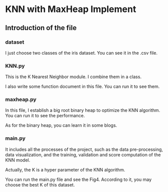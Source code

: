 # KNN with MaxHeap Implement

## Introduction of the file

### dataset
I just choose two classes of the iris dataset. You can see it in the .csv file.

### KNN.py
This is the K Nearest Neighbor module. I combine them in a class. 

I also write some function document in this file. You can run it to see them.

### maxheap.py
In this file, I establish a big root binary heap to optimize the KNN algorithm. You can run it to see the performance.

As for the binary heap, you can learn it in some blogs.

### main.py
It includes all the processes of the project, such as the data pre-processing, data visualization, and the training, validation and score computation of the KNN model.

Actually, the K is a hyper parameter of the KNN algorithm.

You can run the main.py file and see the Fig4. According to it, you may choose the best K of this dataset.
